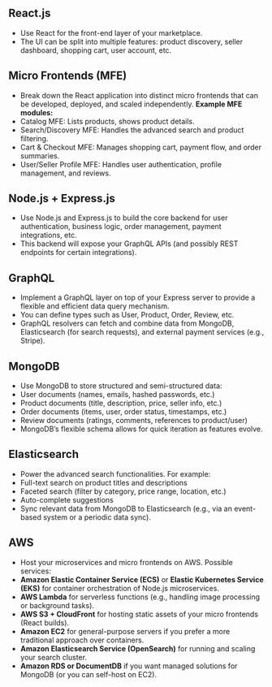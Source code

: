 ## React.js
- Use React for the front-end layer of your marketplace.
- The UI can be split into multiple features: product discovery, seller dashboard, shopping cart, user account, etc.

## Micro Frontends (MFE)
- Break down the React application into distinct micro frontends that can be developed, deployed, and scaled independently.
**Example MFE modules:**
- Catalog MFE: Lists products, shows product details.
- Search/Discovery MFE: Handles the advanced search and product filtering.
- Cart & Checkout MFE: Manages shopping cart, payment flow, and order summaries.
- User/Seller Profile MFE: Handles user authentication, profile management, and reviews.

## Node.js + Express.js
- Use Node.js and Express.js to build the core backend for user authentication, business logic, order management, payment integrations, etc.
- This backend will expose your GraphQL APIs (and possibly REST endpoints for certain integrations).

## GraphQL
- Implement a GraphQL layer on top of your Express server to provide a flexible and efficient data query mechanism.
- You can define types such as User, Product, Order, Review, etc.
- GraphQL resolvers can fetch and combine data from MongoDB, Elasticsearch (for search requests), and external payment services (e.g., Stripe).

## MongoDB
- Use MongoDB to store structured and semi-structured data:
- User documents (names, emails, hashed passwords, etc.)
- Product documents (title, description, price, seller info, etc.)
- Order documents (items, user, order status, timestamps, etc.)
- Review documents (ratings, comments, references to product/user)
- MongoDB’s flexible schema allows for quick iteration as features evolve.

## Elasticsearch
- Power the advanced search functionalities. For example:
- Full-text search on product titles and descriptions
- Faceted search (filter by category, price range, location, etc.)
- Auto-complete suggestions
- Sync relevant data from MongoDB to Elasticsearch (e.g., via an event-based system or a periodic data sync).

## AWS
- Host your microservices and micro frontends on AWS. Possible services:
- **Amazon Elastic Container Service (ECS)** or **Elastic Kubernetes Service (EKS)** for container orchestration of Node.js microservices.
- **AWS Lambda** for serverless functions (e.g., handling image processing or background tasks).
- **AWS S3 + CloudFront** for hosting static assets of your micro frontends (React builds).
- **Amazon EC2** for general-purpose servers if you prefer a more traditional approach over containers.
- **Amazon Elasticsearch Service (OpenSearch)** for running and scaling your search cluster.
- **Amazon RDS or DocumentDB** if you want managed solutions for MongoDB (or you can self-host on EC2).